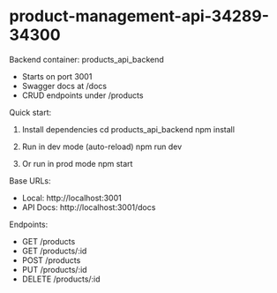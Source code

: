 # product-management-api-34289-34300

Backend container: products_api_backend
- Starts on port 3001
- Swagger docs at /docs
- CRUD endpoints under /products

Quick start:

1) Install dependencies
   cd products_api_backend
   npm install

2) Run in dev mode (auto-reload)
   npm run dev

3) Or run in prod mode
   npm start

Base URLs:
- Local: http://localhost:3001
- API Docs: http://localhost:3001/docs

Endpoints:
- GET    /products
- GET    /products/:id
- POST   /products
- PUT    /products/:id
- DELETE /products/:id

